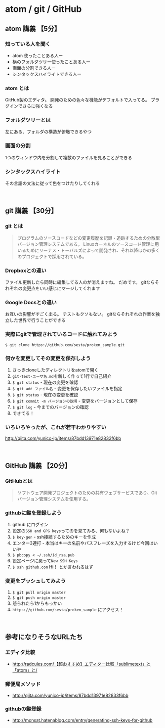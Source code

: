 # atom / git / GitHub

## atom 講義 【5分】
### 知っている人を聞く
* atom 使ったことある人ー
* 横のフォルダツリー使ったことある人ー
* 画面の分割できる人ー
* シンタックスハイライトできる人ー

### atom とは
GitHub製のエディタ。
開発のための色々な機能がデフォルトで入ってる。
プラグインでさらに強くなる

### フォルダツリーとは
左にある、フォルダの構造が俯瞰できるやつ

### 画面の分割
1つのウィンドウ内を分割して複数のファイルを見ることができる

### シンタックスハイライト
その言語の文法に従って色をつけたりしてくれる


　
## git 講義 【30分】
### git とは
> プログラムのソースコードなどの変更履歴を記録・追跡するための分散型バージョン管理システムである。
> Linuxカーネルのソースコード管理に用いるためにリーナス・トーバルズによって開発され、それ以降ほかの多くのプロジェクトで採用されている。

### Dropboxとの違い
ファイル更新したら同時に編集してる人のが消えますね。
だめです。
gitならそれぞれの変更点をいい感じにマージしてくれます

### Google Docsとの違い
お互いの影響がすごく出る。
テストもクソもない。
gitならそれぞれの作業を独立した世界で行うことができる

### 実際にgitで管理されているコードに触れてみよう
`$ git clone https://github.com/sesta/proken_sample.git`

### 何かを変更してその変更を保存しよう
1. さっきcloneしたディレクトリをatomで開く
2. `git-test-ユーザ名.md`を新しく作って1行で自己紹介
3. `$ git status` - 現在の変更を確認
4. `$ git add ファイル名` - 変更を保存したいファイルを指定
5. `$ git status` - 現在の変更を確認
6. `$ git commit -m バージョンの説明` - 変更をバージョンとして保存
7. `$ git log` - 今までのバージョンの確認
8. できてる！

### いろいろやったが、これが若干わかりやすい
http://qiita.com/yunico-jp/items/87bdd13971e82833f6bb


　
## GitHub 講義 【20分】
### GitHubとは
> ソフトウェア開発プロジェクトのための共有ウェブサービスであり、Gitバージョン管理システムを使用する。

### githubに鍵を登録しよう
1. github にログイン
2. 設定の`SSH and GPG keys`ってのを見てみる、何もないよね？
3. `$ key-gen` - ssh接続するためのキーを作成
4. エンター3連打 - 本当はキーの名前やパスフレーズを入力するけど今回はいいや
5. `$ pbcopy < ~/.ssh/id_rsa.pub`
6. 設定ページに戻って`New SSH Keys`
7. `$ ssh github.com` Hi！ とか言われるはず

### 変更をプッシュしてみよう
1. `$ git pull origin master`
2. `$ git push origin master`
3. 怒られたら1からもっかい
4. `https://github.com/sesta/proken_sample` にアクセス！


　
## 参考になりそうなURLたち
### エディタ比較
* http://radcules.com/【超おすすめ】エディター比較「sublimetext」と「atom」と/
### 郵便局メソッド
* http://qiita.com/yunico-jp/items/87bdd13971e82833f6bb
### githubの鍵登録
* http://monsat.hatenablog.com/entry/generating-ssh-keys-for-github
